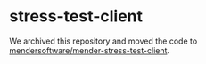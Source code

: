 # stress-test-client

We archived this repository and moved the code to [mendersoftware/mender-stress-test-client](https://github.com/mendersoftware/mender-stress-test-client).
